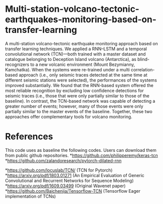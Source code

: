 # Multi-station-volcano-tectonic-earthquakes-monitoring-based-on-transfer-learning
A multi-station volcano-tectonic earthquake monitoring approach based on transfer learning techniques. We applied a RNN–LSTM and a temporal convolutional network (TCN)—both trained with a master dataset and catalogue belonging to Deception Island volcano (Antarctica), as blind-recognizers to a new volcanic environment (Mount Bezymianny, Kamchatka). When the systems were re-trained under a multi correlation-based approach (i.e., only seismic traces detected at the same time at different seismic stations were selected), the performances of the systems improved substantially. We found that the RNN-based system offered the most reliable recognition by excluding low confidence detections for seismic traces (i.e., those that were only partially similar to those of the baseline). In contrast, the TCN-based network was capable of detecting a greater number of events; however, many of those events were only partially similar to the master events of the baseline. Together, these two approaches offer complementary tools for volcano monitoring.

# References
This code uses as baseline the following codes. Users can download them from public github repositories.
*https://github.com/philipperemy/keras-tcn
*https://github.com/zalandoresearch/pytorch-dilated-rnn


*https://github.com/locuslab/TCN/ (TCN for Pytorch)
*https://arxiv.org/pdf/1803.01271 (An Empirical Evaluation of Generic Convolutional and Recurrent Networks for Sequence Modeling)
*https://arxiv.org/pdf/1609.03499 (Original Wavenet paper)
*https://github.com/Baichenjia/Tensorflow-TCN (Tensorflow Eager implementation of TCNs)
